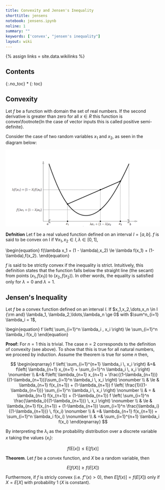 ```yaml
---
title: Convexity and Jensen's Inequality
shorttitle: jensens
notebook: jensens.ipynb
noline: 1
summary: ""
keywords: ['convex', "jensen's inequality"]
layout: wiki
---
```

{% assign links = site.data.wikilinks %}


## Contents
{:.no_toc}
* 
{: toc}







## Convexity

Let $f$ be a function with domain the set of real numbers. If the second derivative is greater than zero 
for all $x\in R$ this function is convex\footnote{In the case of vector inputs this is called positive 
semi-definite}. 


Consider the case of two random variables $x_1$ and $x_2$, as seen in the diagram below:

![](images/EM1.png)


**Defnition** Let f be a real valued function defined on an interval $I = [a, b]$.
$f$ is said to be convex on I if $\forall x_1, x_2 \in I, \lambda \in [0, 1]$,

\begin{equation}
f(\lambda x_1 + (1 - \lambda)\,x_2) \le \lambda f(x_1) + (1- \lambda)\,f(x_2).
\end{equation}

$f$ is said to be strictly convex if the inequality is strict. Intuitively, this definition
states that the function falls below  the
straight line (the secant) from points $(x_1, f(x_1))$ to $(x_2, f(x_2))$. In other words, the equality is satisfied only for $\lambda = 0$ and $\lambda = 1$.

## Jensen's Inequality

Let $f$ be a convex function defined on an interval $I$. 
If $x_1,x_2,\dots,x_n \in I {\rm and} \lambda_1, \lambda_2,\ldots,\lambda_n \ge  0$ with $\sum^n_{i=1} \lambda_i = 1$,

\begin{equation}
f \left( \sum_{i=1}^n \lambda_i \,  x_i \right) \le  \sum_{i=1}^n \lambda_i f(x_i) 
\end{equation}

**Proof:**	For $n = 1$ this is trivial. The case $n = 2$ corresponds to the definition of convexity (see above). 
To show that this is true for all natural numbers, we proceed by induction. Assume the theorem is true for some $n$ then,

$$
\begin{eqnarray}
f \left( \sum_{i=1}^{n+1} \lambda_i \,  x_i \right) &=& f\left( \lambda_{n+1} x_{n+1} + \sum_{i=1}^n \lambda_i \,  x_i  \right) \nonumber \\
		&=&  f\left( \lambda_{n+1} x_{n+1} + \frac{(1-\lambda_{n+1})}{(1-\lambda_{n+1})}\sum_{i=1}^n \lambda_i \,  x_i  \right) \nonumber \\
		& \le & \lambda_{n+1} f(x_{n+1}) + (1-\lambda_{n+1}) f \left( \frac{1}{(1-\lambda_{n+1})} \sum_{i=1}^n \lambda_i \,  x_i  \right) \nonumber \\
		& = & \lambda_{n+1} f(x_{n+1}) + (1-\lambda_{n+1}) f \left( \sum_{i=1}^n \frac{\lambda_i}{(1-\lambda_{n+1})} \,  x_i  \right)  \nonumber \\
		& \le & \lambda_{n+1} f(x_{n+1}) + (1-\lambda_{n+1})  \sum_{i=1}^n \frac{\lambda_i}{(1-\lambda_{n+1})} \,  f(x_i)  \nonumber \\ 
		& =&  \lambda_{n+1} f(x_{n+1}) + \sum_{i=1}^n \lambda_i f(x_i) \nonumber \\ 
		& =&  \sum_{i=1}^{n+1}  \lambda_i f(x_i)
\end{eqnarray}
$$

By interpreting the $\lambda_i$ as the probability distribution over a discrete variable $x$ taking the values $\{x_i\}$:

$$f(\mathrm{E}[x]) \le \mathrm{E}[f(x)]$$

 

**Theorem**. Let $f$ be a convex function, and $X$ be a random variable, then

$$ E[f(X)] \ge f(E[X]) $$ 

Furthermore, if $f$ is stricly convex (i.e. $f''(x)>0$), then $E[f(x)]=f(E[X])$ only if $X=E[X]$ with
probability 1 ($X$ is constant).  
